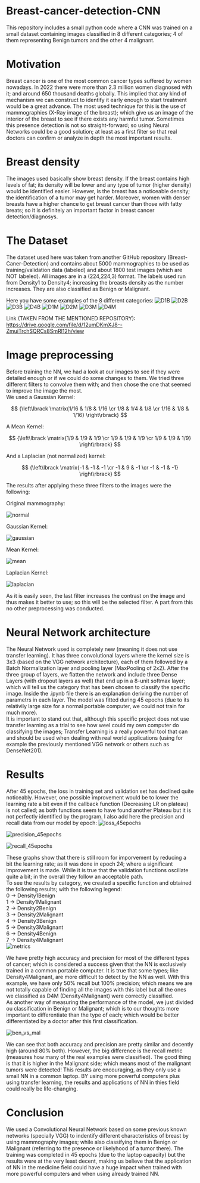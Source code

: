 # Breast-cancer-detection-CNN
This repository includes a small python code where a CNN was trained on a small dataset containing images classified in 8 different categories; 4 of them representing Benign tumors and the other 4 malignant.



# Motivation
Breast cancer is one of the most common cancer types suffered by women nowadays. In 2022 there were more than 2.3 million women diagnosed with it; and around 650 thousand deaths globally. This implied that any kind of mechanism we can construct to identify it early enough to start treatment would be a great advance. The most used technique for this is the use of mammographies (X-Ray image of the breast); which give us an image of the interior of the breast to see if there exists any harmful tumor. Sometimes this presence detection is not so straight-forward; so using Neural Networks could be a good solution; at least as a first filter so that real doctors can confirm or analyze in depth the most important results.

# Breast density
The images used basically show breast density. If the breast contains high levels of fat; its density will be lower and any type of tumor (higher density) would be identified easier. However, is the breast has a noticeable density; the identification of a tumor may get harder. Moreover, women with denser breasts have a higher chance to get breast cancer than those with fatty breats; so it is definitely an important factor in breast cancer detection/diagnosys.

# The Dataset
The dataset used here was taken from another GitHub repository (Breast-Caner-Detection) and contains about 5000 mammographies to be used as training/validation data (labeled) and about 1800 test images (which are NOT labeled). All images are in a (224,224,3) format. The labels used run from Density1 to Density4; increasing the breasts density as the number increases. They are also classified as Benign or Malignant.

Here you have some examples of the 8 different categories:
![D1B](https://github.com/user-attachments/assets/5c41e9a7-4a68-46a5-94dd-e11e1e3c0954)
![D2B](https://github.com/user-attachments/assets/44ea3b70-ebd9-47ef-aa6a-6dc5ce2af917)
![D3B](https://github.com/user-attachments/assets/a30a2363-1414-4752-b44d-53b7b4a6a56e)
![D4B](https://github.com/user-attachments/assets/7c72efc1-5af8-4b08-84b1-2e7810f39d82)
![D1M](https://github.com/user-attachments/assets/9bd1d2a5-f5bd-4131-b53a-094b81a63d9a)
![D2M](https://github.com/user-attachments/assets/a96b9541-61ed-4d7b-842a-b535eceb9a69)
![D3M](https://github.com/user-attachments/assets/7d354770-c541-4dcc-a08c-ef9134f0dfde)
![D4M](https://github.com/user-attachments/assets/923cb718-fdee-499f-9803-655ecfd5c4d7)

Link (TAKEN FROM THE MENTIONED REPOSITORY):  https://drive.google.com/file/d/12umDKmXJ8--ZmuiTrchSQRCs8SmRl12h/view

# Image preprocessing
Before training the NN, we had a look at our images to see if they were detailed enough or if we could do some changes to them. We tried three different filters to convolve them with; and then chose the one that seemed to improve the image the most.
<br> 
We used a Gaussian Kernel:

$$ {\left\lbrack \matrix{1/16 & 1/8 & 1/16 \cr 1/8 & 1/4 & 1/8 \cr 1/16 & 1/8 & 1/16} \right\rbrack} $$

A Mean Kernel:

$$ {\left\lbrack \matrix{1/9 & 1/9 & 1/9 \cr 1/9 & 1/9 & 1/9 \cr 1/9 & 1/9 & 1/9} \right\rbrack} $$

And a Laplacian (not normalized) kernel:

$$ {\left\lbrack \matrix{-1 & -1 & -1 \cr -1 & 9 & -1 \cr -1 & -1 & -1} \right\rbrack} $$

The results after applying these three filters to the images were the following:

Original mammography:

![normal](https://github.com/user-attachments/assets/51e666b8-06ed-4f8b-bc72-ed57f255397e)


Gaussian Kernel:

![gaussian](https://github.com/user-attachments/assets/a0850870-b37d-4397-9959-cdf7dff6d985)


Mean Kernel:

![mean](https://github.com/user-attachments/assets/d80ca890-2461-4e81-9eee-4650c9b0bc5b)


Laplacian Kernel:

![laplacian](https://github.com/user-attachments/assets/5209b201-6034-4353-a15a-f44e9ba21c3f)

As it is easily seen, the last filter increases the contrast on the image and thus makes it better to use; so this will be the selected filter. A part from this no other preprocessing was conducted.

# Neural Network architecture

The Neural Network used is completely new (meaning it does not use transfer learning). It has three convolutional layers where the kernel size is 3x3 (based on the VGG network architecture), each of them followed by a Batch Normalization layer and pooling layer (MaxPooling of 2x2). After the three group of layers, we flatten the network and include three Dense Layers (with dropout layers as well) that end up in a 8-unit softmax layer; which will tell us the category that has been chosen to classify the specific image. Inside the .ipynb file there is an explanation deriving the number of parametrs in each layer. The model was fitted during 45 epochs (due to its relativily large size for a normal portable computer, we could not train for much more). 
<br>
It is important to stand out that, although this specific project does not use transfer learning as a trial to see how weel could my own computer do classifying the images; Transfer Learning is a really powerful tool that can and should be used when dealing with real world applications (using for example the previously mentioned VGG network or others such as DenseNet201).

# Results

After 45 epochs, the loss in training set and validation set has declined quite noticeably. However, one possible improvement would be to lower the learning rate a bit even if the callback function (Decreasing LR on plateau) is not called; as both functions seem to have found another Plateau but it is not perfectly identified by the program. I also add here the precision and recall data from our model by epoch:
![loss_45epochs](https://github.com/user-attachments/assets/fcd03cde-5196-488d-826b-abce63643806)


![precision_45epochs](https://github.com/user-attachments/assets/66410aab-6a23-47ae-91d8-d3b34edbcb0a)


![recall_45epochs](https://github.com/user-attachments/assets/24d24da3-d0ce-4888-8b15-827775ff4998)

These graphs show that there is still room for imporvement by reducing a bit the learning rate; as it was done in epoch 24; where a significant improvement is made. While it is true that the validation functions oscillate quite a bit; in the overall they follow an acceptable path. 
<br>
To see the results by category, we created a specific function and obtained the following results; with the following legend:
<br>
0 -> Density1Benign 
<br>
1 -> Density1Malignant 
<br>
2 -> Density2Benign 
<br>
3 -> Density2Malignant 
<br>
4 -> Density3Benign 
<br>
5 -> Density3Malignant 
<br>
6 -> Density4Benign 
<br>
7 -> Density4Malignant 
<br>
![metrics](https://github.com/user-attachments/assets/2e074be3-61c6-4fc3-bb2c-b894fd562d9b)


We have pretty high accuracy and precision for most of the different types of cancer; which is considered a success given that the NN is exclusively trained in a common portable computer. It is true that some types; like Density4Malignant, are more difficult to detect by the NN as well. With this example, we have only 50% recall but 100% precision; which means we are not totally capable of finding all the images with this label but all the ones we classified as D4M (Density4Malignant) were correctly classified. 
<br>
As another way of measuring the performance of the model, we just divided ou classification in Benign or Malignant; which is to our thoughts more important to differentiate than the type of each; which would be better differentiated by a doctor after this first classification.

![ben_vs_mal](https://github.com/user-attachments/assets/b5f642a4-ea74-4492-be4f-e25ad876fcd4)

We can see that both accuracy and precision are pretty similar and decently high (around 80% both). However, the big difference is the recall metric (measures how many of the real examples were classified). The good thing is that it is higher in the Malignant side; which means most of the malignant tumors were detected! This results are encouraging, as they only use a small NN in a common laptop. BY using more powerful computers plus using transfer learning, the results and applications of NN in thies field could really be life-changing.

# Conclusion

We used a Convolutional Neural Network based on some previous known networks (specially VGG) to indentify different characteristics of breast by using mammography images; while also classifying them in Benign or Malignant (referring to the presence or likelyhood of a tumor there). The training was completed in 45 epochs (due to the laptop capacity) but the results were at the very least decent, making us believe that the application of NN in the medicine field could have a huge impact when trained with more powerful computers and when using already trained NN. 

















